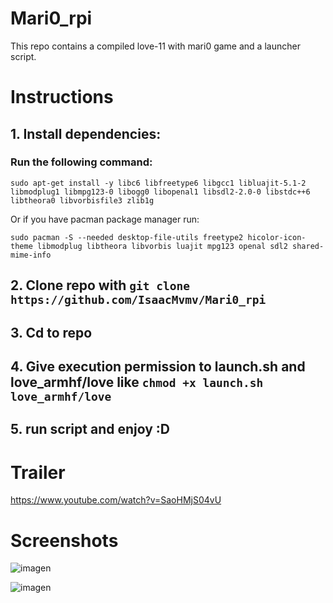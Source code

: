 # Mari0_rpi

This repo contains a compiled love-11 with mari0 game and a launcher script.

# Instructions
## 1. Install dependencies:
### Run the following command:
```
sudo apt-get install -y libc6 libfreetype6 libgcc1 libluajit-5.1-2 libmodplug1 libmpg123-0 libogg0 libopenal1 libsdl2-2.0-0 libstdc++6 libtheora0 libvorbisfile3 zlib1g
```
Or if you have pacman package manager run:
```
sudo pacman -S --needed desktop-file-utils freetype2 hicolor-icon-theme libmodplug libtheora libvorbis luajit mpg123 openal sdl2 shared-mime-info
```
## 2. Clone repo with ```git clone https://github.com/IsaacMvmv/Mari0_rpi```
## 3. Cd to repo
## 4. Give execution permission to launch.sh and love_armhf/love like ```chmod +x launch.sh love_armhf/love```
## 5. run script and enjoy :D

# Trailer

https://www.youtube.com/watch?v=SaoHMjS04vU

# Screenshots

![imagen](https://user-images.githubusercontent.com/67015742/119711990-6bd21500-be60-11eb-8fbb-9761ebf179c4.png)

![imagen](https://user-images.githubusercontent.com/67015742/119712093-87d5b680-be60-11eb-9507-57c5ba74adb5.png)
